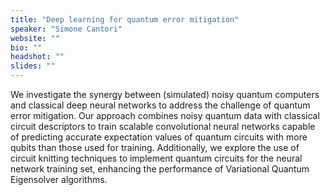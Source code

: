 ```yaml
---
title: "Deep learning for quantum error mitigation"
speaker: "Simone Cantori"
website: ""
bio: ""
headshot: ""
slides: ""
---
```


We investigate the synergy between (simulated) noisy quantum computers and classical deep neural networks to address the challenge of quantum error mitigation. Our approach combines noisy quantum data with classical circuit descriptors to train scalable convolutional neural networks capable of predicting accurate expectation values of quantum circuits with more qubits than those used for training. Additionally, we explore the use of circuit knitting techniques to implement quantum circuits for the neural network training set, enhancing the performance of Variational Quantum Eigensolver algorithms.
